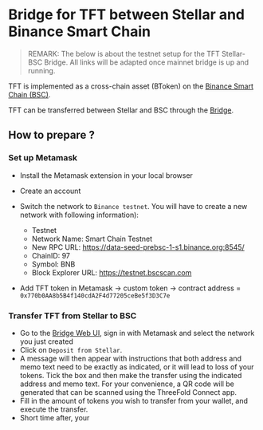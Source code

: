 # Bridge for TFT between Stellar and Binance Smart Chain

> REMARK: The below is about the testnet setup for the TFT Stellar-BSC Bridge. All links will be adapted once mainnet bridge is up and running. 

TFT is implemented as a cross-chain asset (BToken) on the [Binance Smart Chain (BSC)](https://www.binance.org/en/smartChain).

TFT can be transferred between Stellar and BSC through the [Bridge](https://binance-chain-bridge-dapp.vercel.app/).

## How to prepare ?

### Set up Metamask

- Install the Metamask extension in your local browser
- Create an account
- Switch the network to `Binance testnet`. You will have to create a new network with following information):
  - Testnet
  - Network Name: Smart Chain Testnet
  - New RPC URL: https://data-seed-prebsc-1-s1.binance.org:8545/
  - ChainID: 97
  - Symbol: BNB
  - Block Explorer URL: https://testnet.bscscan.com

- Add TFT token in Metamask -> custom token -> contract address = ```0x770b0AA8b5B4f140cdA2F4d77205ceBe5f3D3C7e```

### Transfer TFT from Stellar to BSC

- Go to the [Bridge Web UI](https://binance-chain-bridge-dapp.vercel.app/), sign in with Metamask and select the network you just created
- Click on `Deposit from Stellar`. 
- A message will then appear with instructions that both address and memo text need to be exactly as indicated, or it will lead to loss of your tokens. Tick the box and then make the transfer using the indicated address and memo text. For your convenience, a QR code will be generated that can be scanned using the ThreeFold Connect app.
- Fill in the amount of tokens you wish to transfer from your wallet, and execute the transfer.
- Short time after, your 